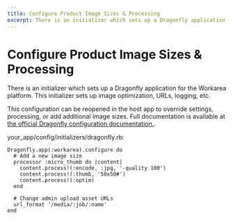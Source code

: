 ```yaml
---
title: Configure Product Image Sizes & Processing
excerpt: There is an initializer which sets up a Dragonfly application for the Workarea platform. This initializer sets up image optimization, URLs, logging, etc.
---
```


# Configure Product Image Sizes & Processing

There is an initializer which sets up a Dragonfly application for the Workarea platform. This initializer sets up image optimization, URLs, logging, etc.

This configuration can be reopened in the host app to override settings, processing, or add additional image sizes. Full documentation is available at [the official Dragonfly configuration documentation.](http://markevans.github.io/dragonfly/configuration/).

your\_app/config/initializers/dragonfly.rb:

```
Dragonfly.app(:workarea).configure do
  # Add a new image size
  processor :micro_thumb do |content|
    content.process!(:encode, :jpg, '-quality 100')
    content.process!(:thumb, '50x50#')
    content.process!(:optim)
  end

  # Change admin upload asset URLs
  url_format '/media/:job/:name'
end
```


